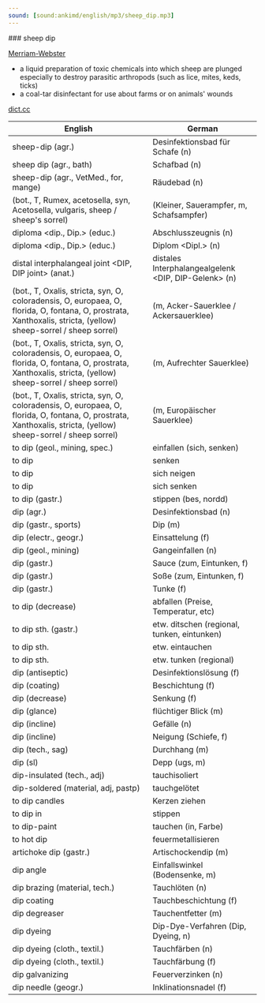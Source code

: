 ```yaml
---
sound: [sound:ankimd/english/mp3/sheep_dip.mp3]
---
```


\### sheep dip

[Merriam-Webster](https://www.merriam-webster.com/dictionary/sheep+dip)

- a liquid preparation of toxic chemicals into which sheep are plunged especially to destroy parasitic arthropods (such as lice, mites, keds, ticks)
- a coal-tar disinfectant for use about farms or on animals' wounds

[dict.cc](https://www.dict.cc/sheep+dip)

| English        | German       |
| -------------- | ------------ |
| sheep-dip (agr.) | Desinfektionsbad für Schafe (n) |
| sheep dip (agr., bath) | Schafbad (n) |
| sheep-dip (agr., VetMed., for, mange) | Räudebad (n) |
|  (bot., T, Rumex, acetosella, syn, Acetosella, vulgaris, sheep / sheep's sorrel) |  (Kleiner, Sauerampfer, m, Schafsampfer) |
| diploma <dip., Dip.> (educ.) | Abschlusszeugnis (n) |
| diploma <dip., Dip.> (educ.) | Diplom <Dipl.> (n) |
| distal interphalangeal joint <DIP, DIP joint> (anat.) | distales Interphalangealgelenk <DIP, DIP-Gelenk> (n) |
|  (bot., T, Oxalis, stricta, syn, O, coloradensis, O, europaea, O, florida, O, fontana, O, prostrata, Xanthoxalis, stricta, (yellow) sheep-sorrel / sheep sorrel) |  (m, Acker-Sauerklee / Ackersauerklee) |
|  (bot., T, Oxalis, stricta, syn, O, coloradensis, O, europaea, O, florida, O, fontana, O, prostrata, Xanthoxalis, stricta, (yellow) sheep-sorrel / sheep sorrel) |  (m, Aufrechter Sauerklee) |
|  (bot., T, Oxalis, stricta, syn, O, coloradensis, O, europaea, O, florida, O, fontana, O, prostrata, Xanthoxalis, stricta, (yellow) sheep-sorrel / sheep sorrel) |  (m, Europäischer Sauerklee) |
| to dip (geol., mining, spec.) | einfallen (sich, senken) |
| to dip | senken |
| to dip | sich neigen |
| to dip | sich senken |
| to dip (gastr.) | stippen (bes, nordd) |
| dip (agr.) | Desinfektionsbad (n) |
| dip (gastr., sports) | Dip (m) |
| dip (electr., geogr.) | Einsattelung (f) |
| dip (geol., mining) | Gangeinfallen (n) |
| dip (gastr.) | Sauce (zum, Eintunken, f) |
| dip (gastr.) | Soße (zum, Eintunken, f) |
| dip (gastr.) | Tunke (f) |
| to dip (decrease) | abfallen (Preise, Temperatur, etc) |
| to dip sth. (gastr.) | etw. ditschen (regional, tunken, eintunken) |
| to dip sth. | etw. eintauchen |
| to dip sth. | etw. tunken (regional) |
| dip (antiseptic) | Desinfektionslösung (f) |
| dip (coating) | Beschichtung (f) |
| dip (decrease) | Senkung (f) |
| dip (glance) | flüchtiger Blick (m) |
| dip (incline) | Gefälle (n) |
| dip (incline) | Neigung (Schiefe, f) |
| dip (tech., sag) | Durchhang (m) |
| dip (sl) | Depp (ugs, m) |
| dip-insulated (tech., adj) | tauchisoliert |
| dip-soldered (material, adj, pastp) | tauchgelötet |
| to dip candles | Kerzen ziehen |
| to dip in | stippen |
| to dip-paint | tauchen (in, Farbe) |
| to hot dip | feuermetallisieren |
| artichoke dip (gastr.) | Artischockendip (m) |
| dip angle | Einfallswinkel (Bodensenke, m) |
| dip brazing (material, tech.) | Tauchlöten (n) |
| dip coating | Tauchbeschichtung (f) |
| dip degreaser | Tauchentfetter (m) |
| dip dyeing | Dip-Dye-Verfahren (Dip, Dyeing, n) |
| dip dyeing (cloth., textil.) | Tauchfärben (n) |
| dip dyeing (cloth., textil.) | Tauchfärbung (f) |
| dip galvanizing | Feuerverzinken (n) |
| dip needle (geogr.) | Inklinationsnadel (f) |
